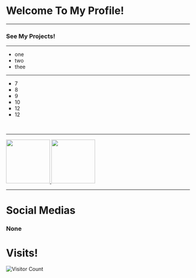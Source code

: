 # Welcome To My Profile!
***
### See My Projects!

<hr>

 - one
 - two
 - thee

 <hr>
 <ul type="square">
     <p>
    <li>7<br><li>8<br><li>9<br><li>10<br><li>12<br><li>12<br>  

 </ul>
 <br>
 <hr>
 <div>
  <a href="https://github.com/AthosFB">
  <img height="120em" src="https://github-readme-stats.vercel.app/api?username=AthosFB&layout=compact&hide_title=true&hide_border=true&show_icons=true&include_all_commits=true&line_height=21&bg_color=0,420000,120042&theme=dark">
  <img height="120em" src="https://github-readme-stats.vercel.app/api/top-langs/?username=AthosFB&layout=compact&include_all_commits=true&show_icons=true&line_height=21&bg_color=0,420000,120042&theme=dark"></a>
</div>
 
 
 
<hr>
 <h1>Social Medias</h1>
<div> 

  ### None
 
 <h1>Visits!</h1>
 </div> 

![Visitor Count](https://profile-counter.glitch.me/AthosFB/count.svg)
